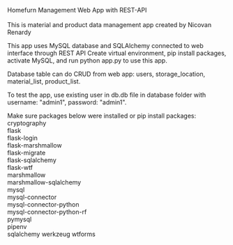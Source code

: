 Homefurn Management Web App with REST-API<br><br>
This is material and product data management app created by Nicovan Renardy

This app uses MySQL database and SQLAlchemy connected to web interface through REST API Create virtual environment, pip install packages, activate MySQL, and run python app.py to use this app.

Database table can do CRUD from web app: users, storage_location, material_list, product_list.

To test the app, use existing user in db.db file in database folder with username: "admin1", password: "admin1".

Make sure packages below were installed or pip install packages: <br>
cryptography<br>
flask <br>
flask-login <br>
flask-marshmallow <br>
flask-migrate <br>
flask-sqlalchemy <br>
flask-wtf <br>
marshmallow <br>
marshmallow-sqlalchemy <br>
mysql <br>
mysql-connector <br>
mysql-connector-python <br>
mysql-connector-python-rf <br>
pymysql <br>
pipenv<br>
sqlalchemy 
werkzeug 
wtforms

